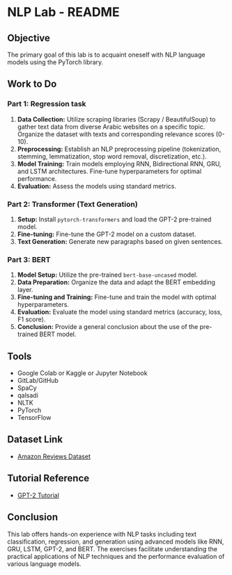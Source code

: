# NLP Lab - README

## Objective
The primary goal of this lab is to acquaint oneself with NLP language models using the PyTorch library.

## Work to Do

### Part 1: Regression task
1. **Data Collection:** Utilize scraping libraries (Scrapy / BeautifulSoup) to gather text data from diverse Arabic websites on a specific topic. Organize the dataset with texts and corresponding relevance scores (0-10).
2. **Preprocessing:** Establish an NLP preprocessing pipeline (tokenization, stemming, lemmatization, stop word removal, discretization, etc.).
3. **Model Training:** Train models employing RNN, Bidirectional RNN, GRU, and LSTM architectures. Fine-tune hyperparameters for optimal performance.
4. **Evaluation:** Assess the models using standard metrics.

### Part 2: Transformer (Text Generation)
1. **Setup:** Install `pytorch-transformers` and load the GPT-2 pre-trained model.
2. **Fine-tuning:** Fine-tune the GPT-2 model on a custom dataset.
3. **Text Generation:** Generate new paragraphs based on given sentences.

### Part 3: BERT
1. **Model Setup:** Utilize the pre-trained `bert-base-uncased` model.
2. **Data Preparation:** Organize the data and adapt the BERT embedding layer.
3. **Fine-tuning and Training:** Fine-tune and train the model with optimal hyperparameters.
4. **Evaluation:** Evaluate the model using standard metrics (accuracy, loss, F1 score).
5. **Conclusion:** Provide a general conclusion about the use of the pre-trained BERT model.

## Tools
- Google Colab or Kaggle or Jupyter Notebook
- GitLab/GitHub
- SpaCy
- qalsadi
- NLTK
- PyTorch
- TensorFlow

## Dataset Link
- [Amazon Reviews Dataset](https://nijianmo.github.io/amazon/index.html)

## Tutorial Reference
- [GPT-2 Tutorial](https://gist.github.com/mf1024/3df214d2f17f3dcc56450ddf0d5a4cd7)

## Conclusion
This lab offers hands-on experience with NLP tasks including text classification, regression, and generation using advanced models like RNN, GRU, LSTM, GPT-2, and BERT. The exercises facilitate understanding the practical applications of NLP techniques and the performance evaluation of various language models.
